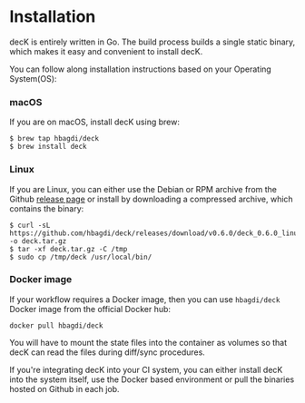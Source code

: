 # Installation

decK is entirely written in Go. The build process builds a single static binary,
which makes it easy and convenient to install decK.

You can follow along installation instructions based on your
Operating System(OS):

### macOS

If you are on macOS, install decK using brew:

```shell
$ brew tap hbagdi/deck
$ brew install deck
```

### Linux

If you are Linux, you can either use the Debian or RPM archive from
the Github [release page](https://github.com/hbagdi/deck/releases)
or install by downloading a compressed archive, which contains the binary:

```shel
$ curl -sL https://github.com/hbagdi/deck/releases/download/v0.6.0/deck_0.6.0_linux_amd64.tar.gz -o deck.tar.gz
$ tar -xf deck.tar.gz -C /tmp
$ sudo cp /tmp/deck /usr/local/bin/
```

### Docker image

If your workflow requires a Docker image, then you can use `hbagdi/deck` Docker
image from the official Docker hub:

```
docker pull hbagdi/deck
```

You will have to mount the state files into the container as volumes so that
decK can read the files during diff/sync procedures.

If you're integrating decK into your CI system, you can either install decK
into the system itself, use the Docker based environment or pull the binaries
hosted on Github in each job.

